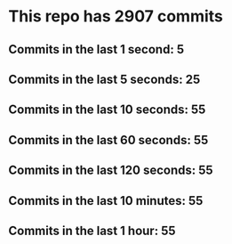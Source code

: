 # This repo has 2907 commits

## Commits in the last 1 second: 5
## Commits in the last 5 seconds: 25
## Commits in the last 10 seconds: 55
## Commits in the last 60 seconds: 55
## Commits in the last 120 seconds: 55
## Commits in the last 10 minutes: 55
## Commits in the last 1 hour: 55
